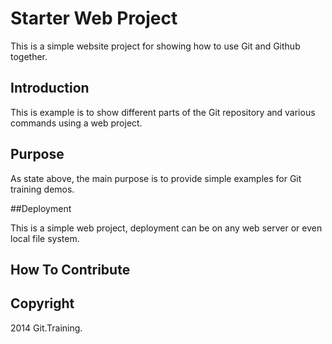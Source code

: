 # Starter Web Project

This is a simple website project for showing how to use Git and Github together. 

## Introduction

This is example is to show different parts of the Git repository and various commands using a web project.

## Purpose

As state above, the main purpose is to provide simple examples for Git training demos.

##Deployment

This is a simple web project, deployment can be on any web server or even local file system.

## How To Contribute

## Copyright

2014 Git.Training.